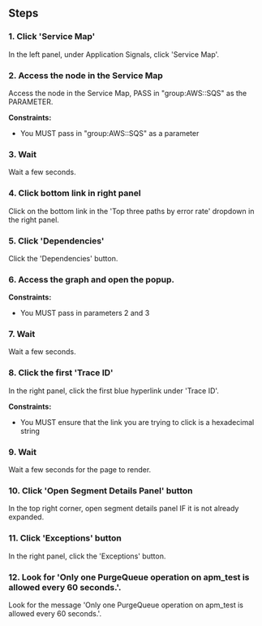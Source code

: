 ## Steps

### 1. Click 'Service Map'

In the left panel, under Application Signals, click 'Service Map'.

### 2. Access the node in the Service Map

Access the node in the Service Map, PASS in "group:AWS::SQS" as the PARAMETER.

**Constraints:**
- You MUST pass in "group:AWS::SQS" as a parameter

### 3. Wait

Wait a few seconds.

### 4. Click bottom link in right panel

Click on the bottom link in the 'Top three paths by error rate' dropdown in the right panel.

### 5. Click 'Dependencies'

Click the 'Dependencies' button.

### 6. Access the graph and open the popup.

**Constraints:**
- You MUST pass in parameters 2 and 3

### 7. Wait

Wait a few seconds.

### 8. Click the first 'Trace ID'

In the right panel, click the first blue hyperlink under 'Trace ID'.

**Constraints:**
- You MUST ensure that the link you are trying to click is a hexadecimal string

### 9. Wait

Wait a few seconds for the page to render.

### 10. Click 'Open Segment Details Panel' button

In the top right corner, open segment details panel IF it is not already expanded.

### 11. Click 'Exceptions' button

In the right panel, click the 'Exceptions' button.

### 12. Look for 'Only one PurgeQueue operation on apm_test is allowed every 60 seconds.'.

Look for the message 'Only one PurgeQueue operation on apm_test is allowed every 60 seconds.'.